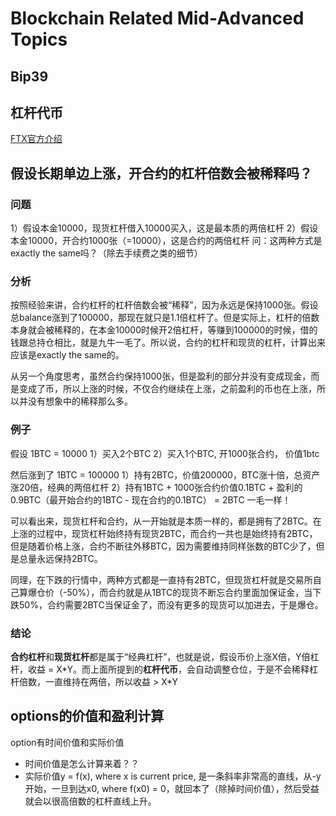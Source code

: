 # Blockchain Related Mid-Advanced Topics


## Bip39


## 杠杆代币
[FTX官方介绍](https://help.ftx.com/hc/zh-cn/articles/360032572092-%E8%AE%BE%E8%AE%A1%E5%8E%9F%E7%90%86%E7%AC%AC%E4%B8%80%E8%AE%B2-%E4%BB%80%E4%B9%88%E6%98%AF%E6%9D%A0%E6%9D%86%E4%BB%A3%E5%B8%81-)


## 假设长期单边上涨，开合约的杠杆倍数会被稀释吗？
### 问题
1）假设本金10000，现货杠杆借入10000买入，这是最本质的两倍杠杆
2）假设本金10000，开合约1000张（=10000），这是合约的两倍杠杆
问：这两种方式是exactly the same吗？（除去手续费之类的细节）

### 分析
按照经验来讲，合约杠杆的杠杆倍数会被“稀释”，因为永远是保持1000张。假设总balance涨到了100000，那现在就只是1.1倍杠杆了。但是实际上，杠杆的倍数本身就会被稀释的，在本金10000时候开2倍杠杆，等赚到100000的时候，借的钱跟总持仓相比，就是九牛一毛了。所以说，合约的杠杆和现货的杠杆，计算出来应该是exactly the same的。

从另一个角度思考，虽然合约保持1000张，但是盈利的部分并没有变成现金，而是变成了币，所以上涨的时候，不仅合约继续在上涨，之前盈利的币也在上涨，所以并没有想象中的稀释那么多。

### 例子
假设 1BTC = 10000
1）买入2个BTC
2）买入1个BTC, 开1000张合约， 价值1btc

然后涨到了 1BTC = 100000
1）持有2BTC，价值200000，BTC涨十倍，总资产涨20倍，经典的两倍杠杆
2）持有1BTC + 
    1000张合约价值0.1BTC + 
    盈利的0.9BTC（最开始合约的1BTC - 现在合约的0.1BTC） = 2BTC 一毛一样！

可以看出来，现货杠杆和合约，从一开始就是本质一样的，都是拥有了2BTC。在上涨的过程中，现货杠杆始终持有现货2BTC，而合约一共也是始终持有2BTC，但是随着价格上涨，合约不断往外移BTC，因为需要维持同样张数的BTC少了，但是总量永远保持2BTC。

同理，在下跌的行情中，两种方式都是一直持有2BTC，但现货杠杆就是交易所自己算爆仓价（-50%），而合约就是从1BTC的现货不断忘合约里面加保证金，当下跌50%，合约需要2BTC当保证金了，而没有更多的现货可以加进去，于是爆仓。

### 结论
**合约杠杆**和**现货杠杆**都是属于“经典杠杆”，也就是说，假设币价上涨X倍，Y倍杠杆，收益 = X\*Y。而上面所提到的**杠杆代币**，会自动调整仓位，于是不会稀释杠杆倍数，一直维持在两倍，所以收益 > X\*Y







## options的价值和盈利计算
option有时间价值和实际价值
- 时间价值是怎么计算来着？？
- 实际价值y = f(x), where x is current price, 是一条斜率非常高的直线，从-y开始，一旦到达x0, where f(x0) = 0，就回本了（除掉时间价值），然后受益就会以很高倍数的杠杆直线上升。
